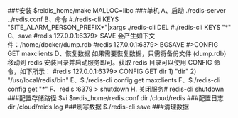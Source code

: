 ###安装
	$reidis_home/make MALLOC=libc
###单机
	A、启动
		./redis-server ../redis.conf
	B、命令
		#./redis-cli KEYS "SITE_ALARM_PERSON_PREFIX*"|xargs ./redis-cli DEL
		#./redis-cli KEYS "*"
	C、save
		#redis 127.0.0.1:6379> SAVE 
		会产生如下文件：/home/docker/dump.rdb
		#redis 127.0.0.1:6379> BGSAVE
		#>CONFIG GET maxclients
	D、恢复数据
		如果需要恢复数据，只需将备份文件 (dump.rdb) 移动到 redis 安装目录并启动服务即可。获取 redis 目录可以使用 CONFIG 命令，如下所示：
		#redis 127.0.0.1:6379> CONFIG GET dir
		1) "dir"
		2) "/usr/local/redis/bin"
	E、$./redis-cli config get maxclients
	F、$./redis-cli config get "*"
	F、redis :6379 > shutdown
	H. 关闭服务# redis-cli shutdown 
###配置存储路径
	$vi $redis_home/redis.conf
	dir /cloud/redis
###配置日志
	dir /cloud/reids.log
###刷写数据
	$./redis-cli save
###清理数据
	
